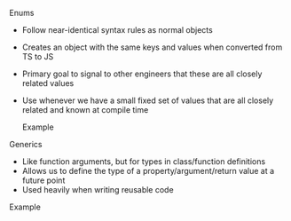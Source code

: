 Enums

- Follow near-identical syntax rules as normal objects
- Creates an object with the same keys and values when converted from TS to JS
- Primary goal to signal to other engineers that these are all closely related values
- Use whenever we have a small fixed set of values that are all closely related and known at
  compile time

  Example
  <!--
  export enum MatchResult {
    HomeWin = 'H',
    AwayWin = 'A',
    Draw = 'D',
  }

  MatchResult.HomeWin
  -->

Generics

- Like function arguments, but for types in class/function definitions
- Allows us to define the type of a property/argument/return value at a future point
- Used heavily when writing reusable code

Example

<!--
class HoldAnything<TypeOfData> {
  data: TypeOfData
}

const holdNumber = new HoldAnything<number>();
holdNumber.data = 123

const holdString = new HoldAnything<string>();
holdString.data = 'String'

* By convention TypeOfData would be called
class HoldAnything<T> {
  data: T
}
-->
